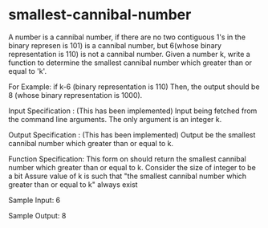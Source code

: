 # smallest-cannibal-number
 
A number is a cannibal number, if there are no two contiguous 1's in the binary represen is 101) is a cannibal number, but 6(whose binary representation is 110) is not a cannibal number. 
Given a number k, write a function to determine the smallest cannibal number which greater than or equal to 'k'. 

For Example: 
if k-6 (binary representation is 110) Then, the output should be 8 (whose binary representation is 1000). 

Input Specification : (This has been implemented) 
Input being fetched from the command line arguments. The only argument is an integer k. 

Output Specification : (This has been implemented) 
Output be the smallest cannibal number which greater than or equal to k. 

Function Specification: 
This form on should return the smallest cannibal number which greater than or equal to k. Consider the size of integer to be a bit Assure value of k is such that "the smallest cannibal number which greater than or equal to k" always exist

Sample Input: 
6

Sample Output:
8
